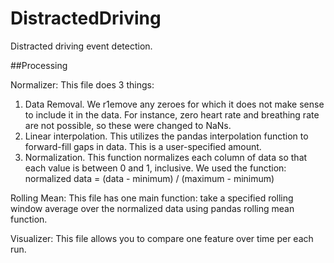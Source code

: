 # DistractedDriving
Distracted driving event detection.

##Processing

Normalizer:
This file does 3 things:
1) Data Removal. We r1emove any zeroes for which it does not make sense to include it in the data. For instance, zero heart rate and breathing rate are not possible, so these were changed to NaNs.
2) Linear interpolation. This utilizes the pandas interpolation function to forward-fill gaps in data. This is a user-specified amount.
3) Normalization. This function normalizes each column of data so that each value is between 0 and 1, inclusive. We used the function: normalized data = (data - minimum) / (maximum - minimum)

Rolling Mean:
This file has one main function: take a specified rolling window average over the normalized data using pandas rolling mean function.

Visualizer:
This file allows you to compare one feature over time per each run.




